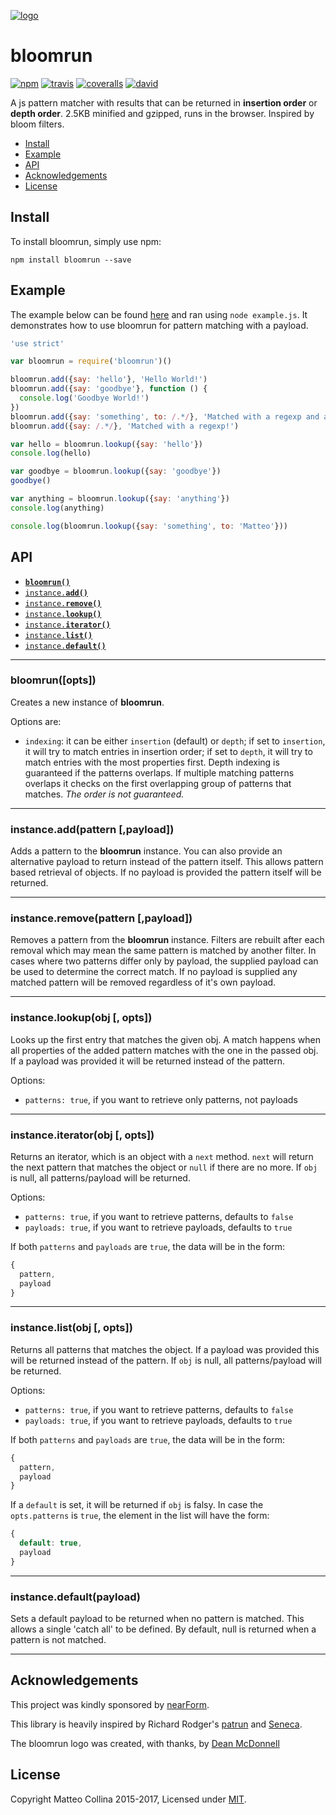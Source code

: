 [![logo][logo-url]][npm-url]

# bloomrun
[![npm][npm-badge]][npm-url]
[![travis][travis-badge]][travis-url]
[![coveralls][coveralls-badge]][coveralls-url]
[![david][david-badge]][david-url]

A js pattern matcher with results that can be returned in __insertion order__ or __depth order__. 2.5KB minified and gzipped, runs in the browser. Inspired by bloom filters.

* [Install](#install)
* [Example](#example)
* [API](#api)
* [Acknowledgements](#acknowledgements)
* [License](#license)

<a name="install"></a>
## Install

To install bloomrun, simply use npm:

```
npm install bloomrun --save
```

<a name="example"></a>
## Example

The example below can be found [here][example] and ran using `node example.js`. It
demonstrates how to use bloomrun for pattern matching with a payload.

```js
'use strict'

var bloomrun = require('bloomrun')()

bloomrun.add({say: 'hello'}, 'Hello World!')
bloomrun.add({say: 'goodbye'}, function () {
  console.log('Goodbye World!')
})
bloomrun.add({say: 'something', to: /.*/}, 'Matched with a regexp and a prop')
bloomrun.add({say: /.*/}, 'Matched with a regexp!')

var hello = bloomrun.lookup({say: 'hello'})
console.log(hello)

var goodbye = bloomrun.lookup({say: 'goodbye'})
goodbye()

var anything = bloomrun.lookup({say: 'anything'})
console.log(anything)

console.log(bloomrun.lookup({say: 'something', to: 'Matteo'}))
```

<a name="api"></a>
## API

  * <a href="#constructor"><code><b>bloomrun()</b></code></a>
  * <a href="#add"><code>instance.<b>add()</b></code></a>
  * <a href="#remove"><code>instance.<b>remove()</b></code></a>
  * <a href="#lookup"><code>instance.<b>lookup()</b></code></a>
  * <a href="#iterator"><code>instance.<b>iterator()</b></code></a>
  * <a href="#list"><code>instance.<b>list()</b></code></a>
  * <a href="#default"><code>instance.<b>default()</b></code></a>

-------------------------------------------------------
<a name="constructor"></a>
### bloomrun([opts])

Creates a new instance of __bloomrun__.

Options are:

* `indexing`: it can be either `insertion` (default) or `depth`;
  if set to `insertion`, it will try to match entries in insertion order;
  if set to `depth`, it will try to match entries with the most
  properties first. Depth indexing is guaranteed if the patterns
overlaps. If multiple matching patterns overlaps it checks on the
first overlapping group of patterns that matches. _The order is not guaranteed._

-------------------------------------------------------
<a name="add"></a>
### instance.add(pattern [,payload])

Adds a pattern to the __bloomrun__ instance. You can also provide an alternative
payload to return instead of the pattern itself. This allows pattern based
retrieval of objects. If no payload is provided the pattern itself will be
returned.

-------------------------------------------------------

<a name="remove"></a>
### instance.remove(pattern [,payload])

Removes a pattern from the __bloomrun__ instance. Filters are rebuilt after each
removal which may mean the same pattern is matched by another filter. In cases
where two patterns differ only by payload, the supplied payload can be used to
determine the correct match. If no payload is supplied any matched pattern will
be removed regardless of it's own payload.

-------------------------------------------------------

<a name="lookup"></a>
### instance.lookup(obj [, opts])

Looks up the first entry that matches the given obj. A match happens
when all properties of the added pattern matches with the one in the
passed obj. If a payload was provided it will be returned instead of
the pattern.

Options:
 * `patterns: true`, if you want to retrieve only patterns, not
   payloads

-------------------------------------------------------
<a name="iterator"></a>
### instance.iterator(obj [, opts])

Returns an iterator, which is an object with a `next` method. `next`
will return the next pattern that matches the object or `null` if there
are no more.
If `obj` is null, all patterns/payload will be returned.

Options:
 * `patterns: true`, if you want to retrieve patterns, defaults to
   `false`
 * `payloads: true`, if you want to retrieve payloads, defaults to
   `true`

If both `patterns` and `payloads` are `true`, the data will be in the
form:

```js
{
  pattern,
  payload
}
```

-------------------------------------------------------
<a name="list"></a>
### instance.list(obj [, opts])

Returns all patterns that matches the object. If a payload was provided
this will be returned instead of the pattern.
If `obj` is null, all patterns/payload will be returned.

Options:
 * `patterns: true`, if you want to retrieve patterns, defaults to
   `false`
 * `payloads: true`, if you want to retrieve payloads, defaults to
   `true`

If both `patterns` and `payloads` are `true`, the data will be in the
form:

```js
{
  pattern,
  payload
}
```

If a `default` is set, it will be returned if `obj` is falsy. In case
the `opts.patterns` is `true`, the element in the list will have the
form:

```js
{
  default: true,
  payload
}
```

-------------------------------------------------------

<a name="default"></a>
### instance.default(payload)

Sets a default payload to be returned when no pattern is matched. This
allows a single 'catch all' to be defined. By default, null is returned
when a pattern is not matched.

-------------------------------------------------------

## Acknowledgements

This project was kindly sponsored by [nearForm](http://nearform.com).

This library is heavily inspired by Richard Rodger's
[patrun](http://npm.im/patrun) and [Seneca](http://npm.im/seneca).

The bloomrun logo was created, with thanks, by [Dean McDonnell](https:/github.com/mcdonnelldean)

## License

Copyright Matteo Collina 2015-2017, Licensed under [MIT][].

[MIT]: ./LICENSE
[example]: ./example.js

[travis-badge]: https://travis-ci.org/mcollina/bloomrun.svg?branch=master
[travis-url]: https://travis-ci.org/mcollina/bloomrun
[npm-badge]: https://badge.fury.io/js/bloomrun.svg
[npm-url]: https://npmjs.org/package/bloomrun
[logo-url]: https://raw.githubusercontent.com/mcollina/bloomrun/master/assets/bloomrun.png
[coveralls-badge]: https://coveralls.io/repos/mcollina/bloomrun/badge.svg?branch=master&service=github
[coveralls-url]: https://coveralls.io/github/mcollina/bloomrun?branch=master
[david-badge]: https://david-dm.org/mcollina/bloomrun.svg
[david-url]: https://david-dm.org/mcollina/bloomrun
